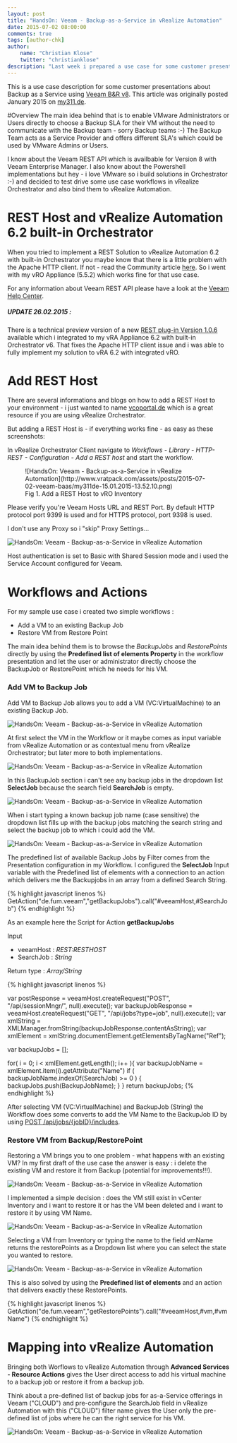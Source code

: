 ```yaml
---
layout: post
title: "HandsOn: Veeam - Backup-as-a-Service in vRealize Automation"
date: 2015-07-02 08:00:00
comments: true
tags: [author-chk]
author:
    name: "Christian Klose"
    twitter: "christianklose"
description: "Last week i prepared a use case for some customer presentations about Backup as a Service using Veeam B&R v8. I know about the Veeam REST API which is available for Version 8 with Veeam Enterprise Manager. I also know about the Powershell implementations but hey - i love VMware so i build solutions in Orchestrator :-) and decided to test drive some use case workflows in vRealize Orchestrator and also bind them to vRealize Automation."
---
```


This is a use case description for some customer presentations about Backup as a Service using [Veeam B&R v8](http://www.veeam.com/de/vm-backup-recovery-replication-software.html). This article was originally posted January 2015 on [my311.de](http://my311.de/).

#Overview
The main idea behind that is to enable VMware Administrators or Users directly to choose a Backup SLA for their VM without the need to communicate with the Backup team - sorry Backup teams :-) The Backup Team acts as a Service Provider and offers different SLA's which could be used by VMware Admins or Users.

I know about the Veeam REST API which is availbable for Version 8 with Veeam Enterprise Manager. I also know about the Powershell implementations but hey - i love VMware so i build solutions in Orchestrator :-) and decided to test drive some use case workflows in vRealize Orchestrator and also bind them to vRealize Automation.

# REST Host and vRealize Automation 6.2 built-in Orchestrator

When you tried to implement a REST Solution to vRealize Automation 6.2 with built-in Orchestrator you maybe know that there is a little problem with the Apache HTTP client. If not - read the Community article [here](https://communities.vmware.com/message/2463764#2463764). So i went with my vRO Appliance (5.5.2) which works fine for that use case.

For any information about Veeam REST API please have a look at the [Veeam Help Center](http://helpcenter.veeam.com/backup/80/rest/).


##### UPDATE 26.02.2015 :
There is a technical preview version of a new [REST plug-in Version 1.0.6](https://communities.vmware.com/docs/DOC-28670) available which i integrated to my vRA Appliance 6.2 with built-in Orchestrator v6. That fixes the Apache HTTP client issue and i was able to fully implement my solution to vRA 6.2 with integrated vRO.



# Add REST Host

There are several informations and blogs on how to add a REST Host to your environment - i just wanted to name [vcoportal.de](http://www.vcoportal.de) which is a great resource if you are using vRealize Orchestrator.

But adding a REST Host is - if everything works fine - as easy as these screenshots:

In vRealize Orchestrator Client navigate to *Workflows - Library - HTTP-REST - Configuration - Add a REST host* and start the workflow.

<figure>
  ![HandsOn: Veeam - Backup-as-a-Service in vRealize Automation](http://www.vratpack.com/assets/posts/2015-07-02-veeam-baas/my311de-15.01.2015-13.52.10.png)
  <figcaption>Fig 1. Add a REST Host to vRO Inventory</figcaption>
</figure>

Please verify you're Veeam Hosts URL and REST Port. By default HTTP protocol port 9399 is used and for HTTPS protocol, port 9398 is used.

I don't use any Proxy so i "skip" Proxy Settings...


![HandsOn: Veeam - Backup-as-a-Service in vRealize Automation](http://www.vratpack.com/assets/posts/2015-07-02-veeam-baas/my311de-15.01.2015-13.51.33.png)

Host authentication is set to Basic with Shared Session mode and i used the Service Account configured for Veeam.



# Workflows and Actions

For my sample use case i created two simple workflows :

- Add a VM to an existing Backup Job
- Restore VM from Restore Point

The main idea behind them is to browse the *BackupJobs* and *RestorePoints* directly by using the **Predefined list of elements Property** in the workflow presentation and let the user or administrator directly choose the BackupJob or RestorePoint which he needs for his VM.


### Add VM to Backup Job

Add VM to Backup Job allows you to add a VM (VC:VirtualMachine) to an existing Backup Job.

![HandsOn: Veeam - Backup-as-a-Service in vRealize Automation](http://www.vratpack.com/assets/posts/2015-07-02-veeam-baas/my311de-19.01.2015-17.27.16.png)

At first select the VM in the Workflow or it maybe comes as input variable from vRealize Automation or as contextual menu from vRealize Orchestrator; but later more to both implementations.

![HandsOn: Veeam - Backup-as-a-Service in vRealize Automation](http://www.vratpack.com/assets/posts/2015-07-02-veeam-baas/my311de-19.01.2015-17.27.23.png)

In this BackupJob section i can't see any backup jobs in the dropdown list **SelectJob** because the search field **SearchJob** is empty.

![HandsOn: Veeam - Backup-as-a-Service in vRealize Automation](http://www.vratpack.com/assets/posts/2015-07-02-veeam-baas/my311de-19.01.2015-17.27.40.png)

When i start typing a known backup job name (case sensitive) the dropdown list fills up with the backup jobs matching the search string and select the backup job to which i could add the VM.

![HandsOn: Veeam - Backup-as-a-Service in vRealize Automation](http://www.vratpack.com/assets/posts/2015-07-02-veeam-baas/my311de-15.01.2015-14.43.29.png)

The predefined list of available Backup Jobs by Filter comes from the Presentation configuration in my Workflow. I configured the **SelectJob** Input variable with the Predefined list of elements with a connection to an action which delivers me the Backupjobs in an array from a defined Search String.

{% highlight javascript linenos %}
GetAction("de.fum.veeam","getBackupJobs").call("#veeamHost,#SearchJob")
{% endhighlight %}



As an example here the Script for Action **getBackupJobs**

Input
 - veeamHost : *REST:RESTHOST*
 - SearchJob : *String*

Return type : *Array/String*

{% highlight javascript linenos %}

  var postResponse = veeamHost.createRequest("POST", "/api/sessionMngr/", null).execute();
  var backupJobResponse = veeamHost.createRequest("GET", "/api/jobs?type=job", null).execute();
  var xmlString = XMLManager.fromString(backupJobResponse.contentAsString);
  var xmlElement = xmlString.documentElement.getElementsByTagName("Ref");

  var backupJobs = [];

  for( i = 0; i < xmlElement.getLength(); i++ ){
    var backupJobName = xmlElement.item(i).getAttribute("Name")
    if ( backupJobName.indexOf(SearchJob) >= 0 ) {
    backupJobs.push(BackupJobName);
    }
  }
  return backupJobs;
{% endhighlight %}

After selecting VM (VC:VirtualMachine) and BackupJob (String) the Workflow does some converts to add the VM Name to the BackupJob ID by using [POST /api/jobs/{jobID}/includes](http://helpcenter.veeam.com/backup/80/rest/post_jobs_id_includes.html).

### Restore VM from Backup/RestorePoint

Restoring a VM brings you to one problem - what happens with an existing VM? In my first draft of the use case the answer is easy : i delete the existing VM and restore it from Backup (potential for improvements!!!).

  ![HandsOn: Veeam - Backup-as-a-Service in vRealize Automation](http://www.vratpack.com/assets/posts/2015-07-02-veeam-baas/my311de-19.01.2015-17.53.34.png)

I implemented a simple decision : does the VM still exist in vCenter Inventory and i want to restore it or has the VM been deleted and i want to restore it by using VM Name.

![HandsOn: Veeam - Backup-as-a-Service in vRealize Automation](http://www.vratpack.com/assets/posts/2015-07-02-veeam-baas/my311de-19.01.2015-17.53.47.png)

Selecting a VM from Inventory or typing the name to the field vmName returns the restorePoints as a Dropdown list where you can select the state you wanted to restore.


![HandsOn: Veeam - Backup-as-a-Service in vRealize Automation](http://www.vratpack.com/assets/posts/2015-07-02-veeam-baas/my311de-15.01.2015-14.44.23.png)

This is also solved by using the **Predefined list of elements** and an action that delivers exactly these RestorePoints.

{% highlight javascript linenos %}
    GetAction("de.fum.veeam","getRestorePoints").call("#veeamHost,#vm,#vmName")
{% endhighlight %}


# Mapping into vRealize Automation

Bringing both Worflows to vRealize Automation through **Advanced Services - Resource Actions** gives the User direct access to add his virtual machine to a backup job or restore it from a backup job.

Think about a pre-defined list of backup jobs for as-a-Service offerings in Veeam ("CLOUD") and pre-configure the SearchJob field in vRealize Automation with this ("CLOUD") filter name gives the User only the pre-defined list of jobs where he can the right service for his VM.

![HandsOn: Veeam - Backup-as-a-Service in vRealize Automation](http://www.vratpack.com/assets/posts/2015-07-02-veeam-baas/my311de-19.01.2015-17.51.52.png)
